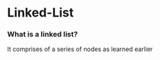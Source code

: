 # Linked-List
<h3>What is a linked list?</h3>
<p>It comprises of a series of nodes as learned earlier</p>